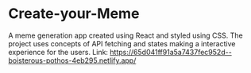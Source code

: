 # Create-your-Meme

A meme generation app created using React and styled using CSS. The project uses concepts of API fetching and states making a interactive experience for the users.
Link: https://65d041ff91a5a7437fec952d--boisterous-pothos-4eb295.netlify.app/
